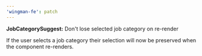 ```yaml
---
'wingman-fe': patch
---
```


**JobCategorySuggest:** Don't lose selected job category on re-render

If the user selects a job category their selection will now be preserved when the component re-renders.
